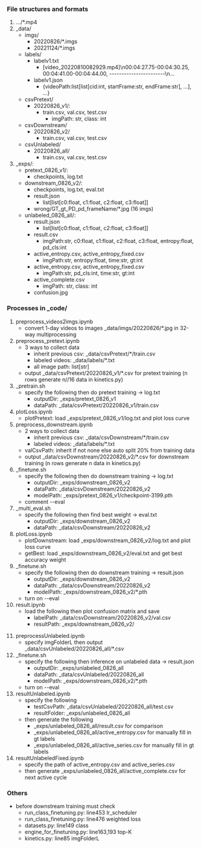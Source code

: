 ### File structures and formats
1. .../\*.mp4
2. \_data/
    + imgs/
        + 20220826\/\*.imgs
        + 20221124\/\*.imgs
    + labels/
        + labelv1.txt
            + \[video_20220810082929.mp4\]\n00:04:27.75-00:04:30.25, 00:04:41.00-00:04:44.00, -----------------------\n...
        + labelv1.json
            + {videoPath:list\[list\[cid:int, startFrame:str, endFrame:str\], ...\], ...}
    + csvPretext/
        + 20220826_v1/: 
            + train.csv, val.csv, test.csv
                + imgPath: str, class: int
    + csvDownstream/
        + 20220826_v2/
            + train.csv, val.csv, test.csv
    + csvUnlabeled/
        + 20220826_all/
            + train.csv, val.csv, test.csv
3. \_exps/:
    + pretext_0826_v1/:
        + checkpoints, log.txt
    + downstream_0826_v2/:
        + checkpoints, log.txt, eval.txt
        + result.json
            + list\[list\[c0:float, c1:float, c2:float, c3:float\]\]
        + wrong/GT_gt_PD_pd_frameName/\*.jpg (16 imgs)
    + unlabeled_0826_all/:
        + result.json
            + list\[list\[c0:float, c1:float, c2:float, c3:float\]\]
        + result.csv
            + imgPath:str, c0:float, c1:float, c2:float, c3:float, entropy:float, pd_cls:int
        + active_entropy.csv, active_entropy_fixed.csv
            + imgPath:str, entropy:float, time:str, gt:int
        + active_entropy.csv, active_entropy_fixed.csv
            + imgPath:str, pd_cls:int, time:str, gt:int
        + active_complete.csv
            + imgPath: str, class: int
        + confusion.jpg
    
### Processes in \_code/
1. preprocess_videos2imgs.ipynb
    + convert 1-day videos to images \_data/imgs/20220826/\*.jpg in 32-way multiprocessing
2. preprocess_pretext.ipynb
    + 3 ways to collect data
        + inherit previous csv: \_data/csvPretext/\*/train.csv
        + labeled videos: \_data/labels/\*.txt
        + all image path: list[str]
    + output \_data/csvPretext/20220826_v1/\*.csv for pretext training (n rows generate n//16 data in kinetics.py)
3. \_pretrain.sh
    + specify the following then do pretext training -> log.txt
        + outputDir: \_exps/pretext_0826_v1
        + dataPath: \_data/csvPretext/20220826_v1/train.csv
4. plotLoss.ipynb
    + plotPretext: load \_exps/pretext_0826_v1/log.txt and plot loss curve
5. preprocess_downstream.ipynb
    + 2 ways to collect data
        + inherit previous csv: \_data/csvDownstream/\*/train.csv
        + labeled videos: \_data/labels/\*.txt
    + valCsvPath: inherit if not none else auto split 20% from training data
    + output \_data/csvDownstream/20220826_v2/\*.csv for downstream training (n rows generate n data in kinetics.py)
6. \_finetune.sh
    + specify the following then do downstream training -> log.txt
        + outputDir: \_exps/downstream_0826_v2
        + dataPath: \_data/csvDownstream/20220826_v2
        + modelPath: \_exps/pretext_0826_v1/checkpoint-3199.pth
    + comment --eval
7. \_multi_eval.sh
    + specify the following then find best weight -> eval.txt
        + outputDir: \_exps/downstream_0826_v2
        + dataPath: \_data/csvDownstream/20220826_v2
8. plotLoss.ipynb
    + plotDownstream: load \_exps/downstream_0826_v2/log.txt and plot loss curve
    + getBest: load \_exps/downstream_0826_v2/eval.txt and get best accuracy weight
9. \_finetune.sh
    + specify the following then do downstream training -> result.json
        + outputDir: \_exps/downstream_0826_v2
        + dataPath: \_data/csvDownstream/20220826_v2
        + modelPath: \_exps/downstream_0826_v2/\*.pth
    + turn on --eval
10. result.ipynb
    + load the following then plot confusion matrix and save 
        + labelPath: \_data/csvDownstream/20220826_v2/val.csv
        + resultPath: \_exps/downstream_0826_v2/
<!--Active learning-->
11. preprocessUnlabeled.ipynb
    + specify imgFolderL then output \_data/csvUnlabeled/20220826_all/\*.csv
12. \_finetune.sh
    + specify the following then inference on unlabeled data -> result.json
        + outputDir: \_exps/unlabeled_0826_all
        + dataPath: \_data/csvUnlabeled/20220826_all
        + modelPath: \_exps/downstream_0826_v2/\*.pth
    + turn on --eval
13. resultUnlabeled.ipynb
    + specify the following
        + testCsvPath: \_data/csvUnlabeled/20220826_all/test.csv
        + resultFolder: \_exps/unlabeled_0826_all
    + then generate the following
        + \_exps/unlabeled_0826_all/result.csv for comparison
        + \_exps/unlabeled_0826_all/active_entropy.csv for manually fill in gt labels
        + \_exps/unlabeled_0826_all/active_series.csv for manually fill in gt labels
14. resultUnlabeledFixed.ipynb
    + specify the path of active_entropy.csv and active_series.csv
    + then generate \_exps/unlabeled_0826_all/active_complete.csv for next active cycle

### Others
+ before downstream training must check
    + run_class_finetuning.py: line453 lr_scheduler
    + run_class_finetuning.py: line476 weighted loss
    + datasets.py: line149 class
    + engine_for_finetuning.py: line163,193 top-K
    + kinetics.py: line85 imgFolderL